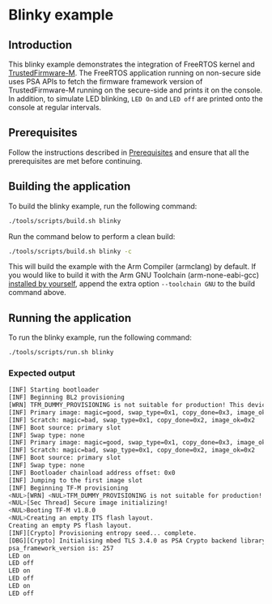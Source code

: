 # Blinky example

## Introduction

This blinky example demonstrates the integration of FreeRTOS kernel and
[TrustedFirmware-M](https://www.trustedfirmware.org/projects/tf-m/). The FreeRTOS application running on non-secure side uses
PSA APIs to fetch the firmware framework version of TrustedFirmware-M running
on the secure-side and prints it on the console. In addition, to simulate LED
blinking, `LED On` and `LED off` are printed onto the console at regular
intervals.

## Prerequisites

Follow the instructions described in [Prerequisites](prerequisites.md) and
ensure that all the prerequisites are met before continuing.

## Building the application

To build the blinky example, run the following command:
```bash
./tools/scripts/build.sh blinky
```

Run the command below to perform a clean build:
```bash
./tools/scripts/build.sh blinky -c
```

This will build the example with the Arm Compiler (armclang) by default. If you
would like to build it with the Arm GNU Toolchain (arm-none-eabi-gcc)
[installed by yourself](./development_environment.md), append the extra option
`--toolchain GNU` to the build command above.

## Running the application

To run the blinky example, run the following command:
```bash
./tools/scripts/run.sh blinky
```

### Expected output

```bash
[INF] Starting bootloader
[INF] Beginning BL2 provisioning
[WRN] TFM_DUMMY_PROVISIONING is not suitable for production! This device is NOT SECURE
[INF] Primary image: magic=good, swap_type=0x1, copy_done=0x3, image_ok=0x3
[INF] Scratch: magic=bad, swap_type=0x1, copy_done=0x2, image_ok=0x2
[INF] Boot source: primary slot
[INF] Swap type: none
[INF] Primary image: magic=good, swap_type=0x1, copy_done=0x3, image_ok=0x1
[INF] Scratch: magic=bad, swap_type=0x1, copy_done=0x2, image_ok=0x2
[INF] Boot source: primary slot
[INF] Swap type: none
[INF] Bootloader chainload address offset: 0x0
[INF] Jumping to the first image slot
[INF] Beginning TF-M provisioning
<NUL>[WRN] <NUL>TFM_DUMMY_PROVISIONING is not suitable for production! <NUL>This device is NOT SECURE<NUL>
<NUL>[Sec Thread] Secure image initializing!
<NUL>Booting TF-M v1.8.0
<NUL>Creating an empty ITS flash layout.
Creating an empty PS flash layout.
[INF][Crypto] Provisioning entropy seed... complete.
[DBG][Crypto] Initialising mbed TLS 3.4.0 as PSA Crypto backend library... complete.
psa_framework_version is: 257
LED on
LED off
LED on
LED off
LED on
LED off
```
